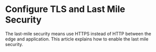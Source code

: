 # Configure TLS and Last Mile Security
The last-mile security means use HTTPS instead of HTTP between the edge and application. This article explains how to enable the last mile security.
